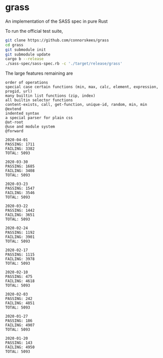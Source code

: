 # grass

An implementation of the SASS spec in pure Rust

To run the official test suite,

```bash
git clone https://github.com/connorskees/grass
cd grass
git submodule init
git submodule update
cargo b --release
./sass-spec/sass-spec.rb -c './target/release/grass'
```

The large features remaining are
```
order of operations
special case certain functions (min, max, calc, element, expression, progid, url)
many builtin list functions (zip, index)
all builtin selector functions
content-exists, call, get-function, unique-id, random, min, min
@extend
indented syntax
a special parser for plain css
@at-root
@use and module system
@forward
```

```
2020-04-01
PASSING: 1711
FAILING: 3382
TOTAL: 5093
```

```
2020-03-30
PASSING: 1685
FAILING: 3408
TOTAL: 5093
```

```
2020-03-23
PASSING: 1547
FAILING: 3546
TOTAL: 5093
```

```
2020-03-22
PASSING: 1442
FAILING: 3651
TOTAL: 5093
```

```
2020-02-24
PASSING: 1192
FAILING: 3901
TOTAL: 5093
```

```
2020-02-17
PASSING: 1115
FAILING: 3978
TOTAL: 5093
```

```
2020-02-10
PASSING: 475
FAILING: 4618
TOTAL: 5093
```

```
2020-02-03
PASSING: 242
FAILING: 4851
TOTAL: 5093
```

```
2020-01-27
PASSING: 186
FAILING: 4907
TOTAL: 5093
```

```
2020-01-20
PASSING: 143
FAILING: 4950
TOTAL: 5093
```
